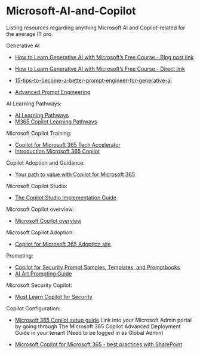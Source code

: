 # Microsoft-AI-and-Copilot
Listing resources regarding anything Microsoft AI and Copilot-related for the average IT pro.

Generative AI
- [How to Learn Generative AI with Microsoft’s Free Course - Blog post link](https://techcommunity.microsoft.com/t5/educator-developer-blog/how-to-learn-generative-ai-with-microsoft-s-free-course/ba-p/4067112?WT.mc_id=M365-MVP-4020462)
- [How to Learn Generative AI with Microsoft’s Free Course - Direct link](https://github.com/microsoft/generative-ai-for-beginners?WT.mc_id=M365-MVP-4020462)

- [15-tips-to-become-a-better-prompt-engineer-for-generative-ai](https://techcommunity.microsoft.com/t5/ai-azure-ai-services-blog/15-tips-to-become-a-better-prompt-engineer-for-generative-ai/ba-p/3882935?WT.mc_id=M365-MVP-4020462)
- [Advanced Prompt Engineering](https://learn.microsoft.com/en-us/azure/ai-services/openai/concepts/advanced-prompt-engineering?WT.mc_id=M365-MVP-4020462)

AI Learning Pathways:
- [AI Learning Pathways](https://aka.ms/AILearningPathway?WT.mc_id=M365-MVP-4020462)
- [M365 Copilot Learning Pathways](https://aka.ms/CopilotPathway?WT.mc_id=M365-MVP-4020462)

Microsoft Copilot Training:
- [Copilot for Microsoft 365 Tech Accelerator](https://techcommunity.microsoft.com/t5/tech-community-live/copilot-for-microsoft-365-tech-accelerator/ev-p/4028578?WT.mc_id=M365-MVP-4020462)
- [Introduction Microsoft 365 Copilot](https://learn.microsoft.com/en-us/training/modules/introduction-microsoft-365-copilot?WT.mc_id=M365-MVP-4020462)

Copilot Adoption and Guidance:
- [Your path to value with Copilot for Microsoft 365](https://techcommunity.microsoft.com/t5/copilot-for-microsoft-365/your-path-to-value-with-copilot-for-microsoft-365/ba-p/4078744?WT.mc_id=M365-MVP-4020462)

Microsoft Copilot Studio:
- [The Copilot Studio Implementation Guide](https://github.com/microsoft/CopilotStudioSamples/tree/master/ImplementationGuide)

Microsoft Copilot overview:
- [Microsoft Copilot overview](https://learn.microsoft.com/da-dk/microsoft-365-copilot/microsoft-365-copilot-overview?WT.mc_id=M365-MVP-4020462)

Microsoft Copilot Adoption:
- [Copilot for Microsoft 365 Adoption site](https://adoption.microsoft.com/en-us/copilot/?WT.mc_id=M365-MVP-4020462)

Prompting:
- [Copilot for Security Prompt Samples, Templates, and Promptbooks](https://github.com/rod-trent/Security-Copilot/tree/main/Prompts)
- [AI Art Prompting Guide](https://www.microsoft.com/en-us/bing/do-more-with-ai/ai-art-prompting-guide?WT.mc_id=M365-MVP-4020462)

Microsoft Security Copilot:
- [Must Learn Copilot for Security](https://github.com/rod-trent/Security-Copilot)

Copilot Configuration:
- [Microsoft 365 Copilot setup guide](https://admin.microsoft.com/Adminportal/Home?Q=TargetingD-M365Copilot#/modernonboarding/microsoft365copilotsetupguide)
Link into your Microsoft Admin portal by going through The Microsoft 365 Copilot Advanced Deployment Guide in your tenant (Need to be logged in as Global Admin)

- [Microsoft Copilot for Microsoft 365 - best practices with SharePoint](https://learn.microsoft.com/en-us/sharepoint/sharepoint-copilot-best-practices)


